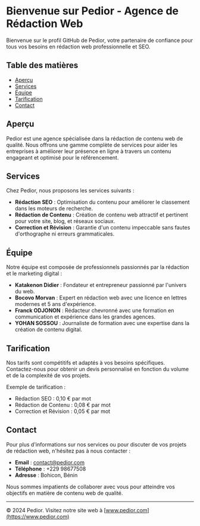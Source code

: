 # Bienvenue sur Pedior - Agence de Rédaction Web

Bienvenue sur le profil GitHub de Pedior, votre partenaire de confiance pour tous vos besoins en rédaction web professionnelle et SEO.

## Table des matières

- [Aperçu](#aperçu)
- [Services](#services)
- [Équipe](#équipe)
- [Tarification](#tarification)
- [Contact](#contact)

## Aperçu

Pedior est une agence spécialisée dans la rédaction de contenu web de qualité. Nous offrons une gamme complète de services pour aider les entreprises à améliorer leur présence en ligne à travers un contenu engageant et optimisé pour le référencement.

## Services

Chez Pedior, nous proposons les services suivants :

- **Rédaction SEO** : Optimisation du contenu pour améliorer le classement dans les moteurs de recherche.
- **Rédaction de Contenu** : Création de contenu web attractif et pertinent pour votre site, blog, et réseaux sociaux.
- **Correction et Révision** : Garantie d'un contenu impeccable sans fautes d'orthographe ni erreurs grammaticales.

## Équipe

Notre équipe est composée de professionnels passionnés par la rédaction et le marketing digital :

- **Katakenon Didier** : Fondateur et entrepreneur passionné par l'univers du web.
- **Bocovo Morvan** : Expert en rédaction web avec une licence en lettres modernes et 5 ans d'expérience.
- **Franck ODJONON** : Rédacteur chevronné avec une formation en communication et expérience dans les grandes agences.
- **YOHAN SOSSOU** : Journaliste de formation avec une expertise dans la création de contenu digital.

## Tarification

Nos tarifs sont compétitifs et adaptés à vos besoins spécifiques. Contactez-nous pour obtenir un devis personnalisé en fonction du volume et de la complexité de vos projets.

Exemple de tarification :
- Rédaction SEO : 0,10 € par mot
- Rédaction de Contenu : 0,08 € par mot
- Correction et Révision : 0,05 € par mot

## Contact

Pour plus d'informations sur nos services ou pour discuter de vos projets de rédaction web, n'hésitez pas à nous contacter :

- **Email** : contact@pedior.com
- **Téléphone** : +229 98677508
- **Adresse** : Bohicon, Bénin

Nous sommes impatients de collaborer avec vous pour atteindre vos objectifs en matière de contenu web de qualité.

---

© 2024 Pedior. Visitez notre site web à [www.pedior.com](https://www.pedior.com)
